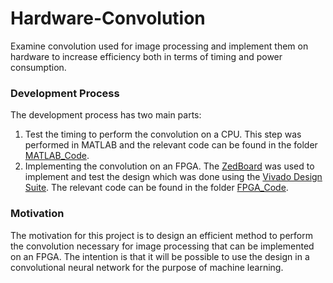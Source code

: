 # Hardware-Convolution
Examine convolution used for image processing and implement them on hardware to increase efficiency both in terms of timing and power consumption.

### Development Process  
The development process has two main parts:

1.  Test the timing to perform the convolution on a CPU.  This step was performed in MATLAB and the relevant code can be found in the folder [MATLAB_Code](https://github.com/KRappaport/Hardware-Convolution/tree/master/MATLAB_Code).
2.  Implementing the convolution on an FPGA.  The [ZedBoard](http://zedboard.org/product/zedboard) was used to implement and test the design which was done using the [Vivado Design Suite](https://www.xilinx.com/products/design-tools/vivado.html).  The relevant code can be found in the folder [FPGA_Code](https://github.com/KRappaport/Hardware-Convolution/tree/master/FPGA_Code).

### Motivation
The motivation for this project is to design an efficient method to perform the convolution necessary for image processing that can be implemented on an FPGA.  The intention is that it will be possible to use the design in a convolutional neural network for the purpose of machine learning.  
